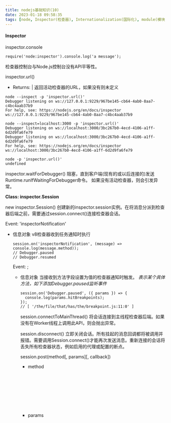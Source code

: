 ```yaml
---
title: nodejs基础知识(10)
date: 2023-01-18 09:58:35
tags: [node, Inspector(检查器), Internationalization(国际化), module(模块)]
---
```


#### Inspector

inspector.console
```
require('node:inspector').console.log('a message');
```
检查器控制台与Node.js控制台没有API平等性。

inspector.url()
- Returns: <string> | <undefined>
返回活动检查器的URL，如果没有则未定义
```
node --inspect -p 'inspector.url()'
Debugger listening on ws://127.0.0.1:9229/967be145-cb64-4ab0-8aa7-c4bc4aab37b9
For help, see: https://nodejs.org/en/docs/inspector
ws://127.0.0.1:9229/967be145-cb64-4ab0-8aa7-c4bc4aab37b9

node --inspect=localhost:3000 -p 'inspector.url()'
Debugger listening on ws://localhost:3000/3bc267b0-4ecd-4106-a1ff-6d2d9fa6fe79
Debugger listening on ws://localhost:3000/3bc267b0-4ecd-4106-a1ff-6d2d9fa6fe79
For help, see: https://nodejs.org/en/docs/inspector
ws://localhost:3000/3bc267b0-4ecd-4106-a1ff-6d2d9fa6fe79

node -p 'inspector.url()'
undefined
```

inspector.waitForDebugger()
阻塞，直到客户端(现有的或以后连接的)发送Runtime.runIfWaitingForDebugger命令。
如果没有活动检查器，则会引发异常。

**Class: inspector.Session**

new inspector.Session()
创建新的inspector.session实例。在将消息分派到检查器后端之前，需要通过session.connect()连接检查器会话。

Event: 'inspectorNotification'
- <Object> 信息对象
v8检查器收到任务通知时执行
```
session.on('inspectorNotification', (message) => console.log(message.method));
// Debugger.paused
// Debugger.resumed
```

Event: <inspector-protocol-method>;
- <Object> 信息对象
当接收到方法字段设置为<inspector-protocol-method>值的检查器通知时触发。
*<inspector-protocol-method>表示某个具体方法，如下添加Debugger.paused监听事件*
```
session.on('Debugger.paused', ({ params }) => {
  console.log(params.hitBreakpoints);
});
// [ '/the/file/that/has/the/breakpoint.js:11:0' ]
```

session.connectToMainThread()
将会话连接到主线程检查器后端。如果没有在Worker线程上调用此API，则会抛出异常。

session.disconnect()
立即关闭会话。所有挂起的消息回调都将被调用并报错。需要调用Session.connect()才能再次发送消息。重新连接的会话将丢失所有检查器状态，例如启用的代理或配置的断点。

session.post(method[, params][, callback])
- method <string>
- params <Object>
- callback <Function>
向检查器后端发布消息。 callback 将在接收到响应时收到通知。 callback 是接受两个可选参数（错误和特定于消息的结果）的函数。
```
session.post('Runtime.evaluate', { expression: '2 + 2' },
             (error, { result }) => console.log(result));
// 输出：{ type: 'number', value: 4, description: '4' }
```

CPU 分析器代码示例
```
const inspector = require('node:inspector');
const fs = require('node:fs');
const session = new inspector.Session();
session.connect();

session.post('Profiler.enable', () => {
  session.post('Profiler.start', () => {
    // 在此处调用测量中的业务逻辑...

    // 一段时间之后...
    session.post('Profiler.stop', (err, { profile }) => {
      // 将分析文件写入磁盘、上传等
      if (!err) {
        fs.writeFileSync('./profile.cpuprofile', JSON.stringify(profile));
      }
    });
  });
});
```
堆分析器代码示例
```
const inspector = require('node:inspector');
const fs = require('node:fs');
const session = new inspector.Session();

const fd = fs.openSync('profile.heapsnapshot', 'w');

session.connect();

session.on('HeapProfiler.addHeapSnapshotChunk', (m) => {
  fs.writeSync(fd, m.params.chunk);
});

session.post('HeapProfiler.takeHeapSnapshot', null, (err, r) => {
  console.log('HeapProfiler.takeHeapSnapshot done:', err, r);
  session.disconnect();
  fs.closeSync(fd);
});
```

#### Internationalization

构建 Node.js 的选项
为了控制在 Node.js 中如何使用 ICU，在编译期间提供了四个 configure 选项。 [BUILDING.md](https://github.com/nodejs/node/blob/HEAD/BUILDING.md) 中记录了有关如何编译 Node.js 的其他详细信息。

--with-intl=none/--without-intl
--with-intl=system-icu
--with-intl=small-icu
--with-intl=full-icu（默认）
每个 configure 选项的可用 Node.js 和 JavaScript 特性概述：
![international](./images/international.png)
"(不识别区域设置)" 表示该函数执行其操作就像函数的非 Locale 版本一样，如果存在的话。 比如在 none 模式下，Date.prototype.toLocaleString() 的操作和 Date.prototype.toString() 是一样的。

*禁用全部国际化特性（none）*
如果选择此选项，则 ICU 将被禁用，并且上述大多数国际化特性在生成的 node 二进制文件中将不可用。

*使用预装的 ICU 构建（system-icu）*
Node.js 可以链接到系统上已安装的 ICU。 事实上，大多数 Linux 发行版已经安装了 ICU，这个选项可以复用操作系统中其他组件使用的相同数据集。
system-icu 完全支持仅需要 ICU 库本身的功能，例如 String.prototype.normalize() 和 WHATWG 网址解析器。 另外需要 ICU 语言环境数据的特性，例如 Intl.DateTimeFormat 可能完全或部分支持，具体取决于系统上安装的 ICU 数据的完整性。

*嵌入 ICU 数据的有界集（small-icu）*
此选项静态地生成针对 ICU 库的二进制链接，并在 node 可执行文件中包含 ICU 数据的子集（通常只有英文区域设置）。
small-icu 完全支持仅需要 ICU 库本身的功能，例如 String.prototype.normalize() 和 WHATWG 网址解析器。 另外需要 ICU 语言环境数据的特性，比如 Intl.DateTimeFormat，一般只适用于英文语言环境：
```
const january = new Date(9e8);
const english = new Intl.DateTimeFormat('en', { month: 'long' });
const spanish = new Intl.DateTimeFormat('es', { month: 'long' });
console.log(english.format(january));
// 打印 "January"
console.log(spanish.format(january));
// 在 small-icu 上打印 "M01" 或 "January"，具体取决于用户的默认语言环境
// 应该打印 "enero"
```
此模式提供了特性和二进制大小之间的平衡。
如果使用 small-icu 选项，则仍然可以在运行时提供额外的语言环境数据，以便 JS 方法适用于所有 ICU 语言环境。 假设数据文件存储在 /some/directory，它可以通过以下任一方式提供给 ICU：
- NODE_ICU_DATA 环境变量：env NODE_ICU_DATA=/some/directory node
- --icu-data-dir 命令行参数：node --icu-data-dir=/some/directory
（如果两者都指定，则 --icu-data-dir 命令行参数优先。）
ICU 能够自动查找和加载多种数据格式，但数据必须适合 ICU 版本，并且文件命名正确。 数据文件最常见的名称是 icudt6X[bl].dat，其中 6X 表示预期的 ICU 版本，而 b 或 l 表示系统的字节序。 
full-icu npm 模块通过检测运行中的 node 可执行文件的 ICU 版本并下载相应的数据文件，可以大大简化 ICU 数据安装。 通过 npm i full-icu 安装模块后，数据文件将在 ./node_modules/full-icu 可用。 然后可以将此路径传给 NODE_ICU_DATA 或 --icu-data-dir，如上所示以启用完整的 Intl 支持。

*嵌入整个 ICU（full-icu）*
此选项使生成的二进制链接与 ICU 静态地关联并包含全套 ICU 数据。 以这种方式创建的二进制文件没有进一步的外部依赖项并支持所有语言环境，但可能相当大。 如果没有传入 --with-intl 标志，则这是默认行为。 官方的二进制文件也是以这种模式构建的。

**检测国际化支持**
要验证是否启用了 ICU（system-icu、small-icu 或 full-icu），只需检查 Intl 是否存在就足够了：
```
const hasICU = typeof Intl === 'object';
```
或者，检查 process.versions.icu，一个仅在启用 ICU 时定义的属性，也可以工作：
```
const hasICU = typeof process.versions.icu === 'string';
```
要检查对非英语语言环境（即 full-icu 或 system-icu）的支持，Intl.DateTimeFormat 可能是一个很好的区分因素：
```
const hasFullICU = (() => {
  try {
    const january = new Date(9e8);
    const spanish = new Intl.DateTimeFormat('es', { month: 'long' });
    return spanish.format(january) === 'enero';
  } catch (err) {
    return false;
  }
})();
```
有关 Intl 支持的更详细的测试，以下资源可能会有所帮助：
- [btest402](https://github.com/srl295/btest402): 一般用于检查是否正确地构建了支持 Intl 的 Node.js。
- [Test262](https://github.com/tc39/test262/tree/HEAD/test/intl402): ECMAScript 的官方一致性测试套件包括一个专门针对 ECMA-402 的部分。

#### module

**Module 对象**

module.builtinModules
- <string[]>
Node.js 提供的所有模块的名称列表。 可用于验证模块是否由第三方维护。

module.createRequire(filename)
- filename <string> | <URL> 用于构造 require 函数的文件名。 必须是文件网址对象、文件网址字符串、或绝对路径字符串。
- 返回: <require> require 函数
```
import { createRequire } from 'node:module';
const require = createRequire(import.meta.url);

// sibling-module.js 是 CommonJS 模块。
const siblingModule = require('./sibling-module');
```

module.isBuiltin(moduleName)
- moduleName <string> 模块名称
返回: <boolean> 如果模块是内置的，则返回 true，否则返回 false

module.syncBuiltinESMExports()
module.syncBuiltinESMExports() 方法更新内置的 ES 模块的所有实时绑定，以匹配 CommonJS 导出的属性。 它不会在 ES 模块中添加或删除导出的名称。
```
const fs = require('node:fs');
const assert = require('node:assert');
const { syncBuiltinESMExports } = require('node:module');

fs.readFile = newAPI;

delete fs.readFileSync;

function newAPI() {
  // ...
}

fs.newAPI = newAPI;

syncBuiltinESMExports();

import('node:fs').then((esmFS) => {
  // 它将现有的 readFile 属性与新值同步
  assert.strictEqual(esmFS.readFile, newAPI);
  // readFileSync 已从所需的 fs 中删除
  assert.strictEqual('readFileSync' in fs, false);
  // syncBuiltinESMExports() 不会从 esmFS 中删除 readFileSync
  assert.strictEqual('readFileSync' in esmFS, true);
  // syncBuiltinESMExports() 不添加名称
  assert.strictEqual(esmFS.newAPI, undefined);
});
```

**Source Map V3 的支持**
与源映射缓存交互的助手。 当启用源映射解析并且在模块的页脚中找到源映射包含指令时，则会填充此缓存。
要启用源映射解析，则 Node.js 必须使用标志 --enable-source-maps 运行、或者通过设置 NODE_V8_COVERAGE=dir 启用代码覆盖率。

module.findSourceMap(path)
- path <string>
- 返回: <module.SourceMap>
path 是文件的解析路径，应为其获取相应的源映射。

**module.SourceMap 类**

new SourceMap(payload)
- payload <Object>
创建新的 sourceMap 实例。
payload 是键匹配 Source map v3 格式的对象：
- file: <string>
- version: <number>
- sources: <string[]>
- sourcesContent: <string[]>
- names: <string[]>
- mappings: <string>
- sourceRoot: <string>

sourceMap.payload
- 返回: <Object>
用于构造 SourceMap 实例的有效负载的获取器。

sourceMap.findEntry(lineNumber, columnNumber)
- lineNumber <number>
- columnNumber <number>
- 返回: <Object>
给定生成的源文件中的行号和列号，返回表示原始文件中位置的对象。 返回的对象包含以下键：
- generatedLine: <number>
- generatedColumn: <number>
- originalSource: <string>
- originalLine: <number>
- originalColumn: <number>
- name: <string>

